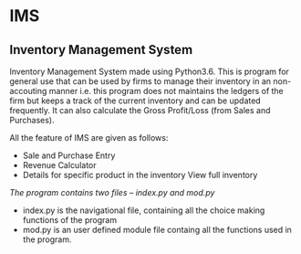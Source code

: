 # IMS
## Inventory Management System

Inventory Management System made using Python3.6. This is program for general use that
can be used by firms to manage their inventory in an non-accouting manner i.e. this program
does not maintains the ledgers of the firm but keeps a track of the current inventory and can
be updated frequently. It can also calculate the Gross Profit/Loss (from Sales and Purchases).

All the feature of IMS are given as follows:
* Sale and Purchase Entry
* Revenue Calculator
* Details for specific product in the inventory View full inventory

*The program contains two files – index.py and mod.py*

* index.py is the navigational file, containing all the choice making functions
of the program
* mod.py is an user defined module file containg all the functions used in the program.
